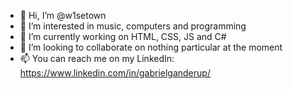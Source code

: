 - 👋 Hi, I’m @w1setown
- 👀 I’m interested in music, computers and programming
- 🌱 I’m currently working on HTML, CSS, JS and C#
- 💞️ I’m looking to collaborate on nothing particular at the moment
- 📫 You can reach me on my LinkedIn: https://www.linkedin.com/in/gabrielganderup/

<!---
w1setown/w1setown is a ✨ special ✨ repository because its `README.md` (this file) appears on your GitHub profile.
You can click the Preview link to take a look at your changes.
--->
